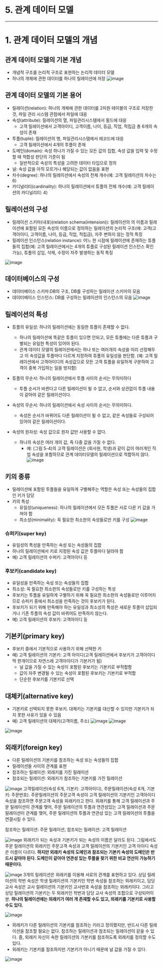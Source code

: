 # 5. 관계 데이터 모델

---

# 1. 관계 데이터 모델의 개념

## 관계 데이터 모델의 기본 개념
* 개념적 구조를 논리적 구조로 표현하는 논리적 데이터 모델
* 하나의 개체에 관한 데이터를 하나의 릴레이션에 저장
![image](https://github.com/qlkdkd/Database/assets/71871927/93c44d1e-292a-42ae-94c0-90327e2e6b11)

## 관계 데이터 모델의 기본 용어
* 릴레이션(relation): 하나의 개체에 관한 데이터를 2차원 테이블의 구조로 저장한 것, 파일 관리 시스템 관점에서 파일에 대응
* 속성(attribute): 릴레이션의 열, 파일관리시스템에서 필드에 대응
    * 고객 릴레이션에서 고객아이디, 고객이름, 나이, 등급, 직업, 적립금 총 6개의 속성이 존재
* 투플(tuple): 릴레이션의 행, 파일관리시스템에서 레코드에 대응
    * 고객 릴레이션에서 4개의 투플이 존재
* 도메인(domain): 속성 하나가 가질 수 있는 모든 값의 집합, 속성 값을 입력 및 수정할 때 적합성 판단의 기준이 됨
    * 일반적으로 속성의 특성을 고려한 데이터 타입으로 정의
* 널: 속성 값을 아직 모르거나 해당되는 값이 없음을 표현
* 차수(degree): 하나의 릴레이션에서 속성의 전체 개수(예: 고객 릴레이션의 차수는 6)
* 카디널리티(cardinality): 하나의 릴레이션에서 튜플의 전체 개수(예: 고객 릴레이션의 카디널리티: 4)

## 릴레이션의 구성
* 릴레이션 스키마(내포)(relation schema(intension)): 릴레이션의 의 이름과 릴레이션에 포함된 모든 속성의 이름으로 정의하는 릴레이션의 논리적 구조(예: 고객(고객아이디, 고객이름, 나이, 등급, 직업, 적립금), 자주 변하지 않는 정적 특징
* 릴레이션 인스턴스(relation instance): 어느 한 시점에 릴레이션에 존재하는 튜플들의 집합(예: 고객 릴레이션에서는 4개의 튜플로 구성된 릴레이션 인스턴스 확인 가능), 튜플의 삽입, 삭제, 수정이 자주 발생하는 동적 특징

![image](https://github.com/qlkdkd/Database/assets/71871927/5205657f-6585-4703-a42b-e707e74191df)

## 데이터베이스의 구성
* 데이터베이스 스키마:DB의 구조, DB를 구성하는 릴레이션 스키마의 모음
* 데이터베이스 인스턴스: DB를 구성하는 릴레이션의 인스턴스의 모음
![image](https://github.com/qlkdkd/Database/assets/71871927/35af4253-f6ce-49d3-94a2-e5237cb51024)

## 릴레이션의 특성
* 튜플의 유일성: 하나의 릴레이션에는 동일한 튜플이 존재할 수 없다.
    * 하나의 릴레이션에 똑같은 튜플이 있으면 안되고, 모든 튜플에는 다른 튜플과 구별되는 유일한 특성이 있어야 된다.
    * 관계 데이터 모델의 릴레이션에서는 하나 또는 여러개의 속성을 미리 선정해두고 이 속성값을 투플마다 다르게 지정하여 튜플의 유일성을 판단함. (예: 고객 릴레이션에서 고객아이디의 속성값으로 모든 고객 튜플을 유일하게 구분하여 고객이 중복 가입하는 일을 방지함)

* 튜플의 무순서: 하나의 릴레이션에서 투플 사이의 순서는 무의미하다
    * 투플 순서가 바뀐다고 다른 릴레이션이 될 수 없고, 순서와 상관없이 투플 내용이 같아야 같은 릴레이션이다.
* 속성의 무순서: 하나의 릴레이션에서 속성 사이의 순서는 무의미하다.
    * 속성은 순서가 바뀌어도 다른 릴레이션이 될 수 없고, 같은 속성들로 구성되어 있어야 같은 릴레이션이다.
* 속성의 원자성: 속성 값으로 원자 값만 사용할 수 없다.
    * 하나의 속성은 여러 개의 값, 즉 다중 값을 가질 수 없다.
        * 예: (그림 5-4)의 고객 릴레이션은 (회사원, 학생)과 같이 값이 여러개인 직업 속성을 포함하므로 관계 데이터모델의 릴레이션으로 적합하지 않다.
     ![image](https://github.com/qlkdkd/Database/assets/71871927/1b12310b-597d-4bf4-a2b2-38b91cfd95b2)

## 키의 종류
* 릴레이션에 포함된 투플들을 유일하게 구별해주는 역할은 속성 또는 속성들의 집합인 키가 담당
* 키의 특성
   * 유일성(uniqueness): 하나의 릴레이션에서 모든 투플은 서로 다른 키 값을 가져야 함
   * 최소성(minimality): 꼭 필요한 최소한의 속성들로만 키를 구성
 ![image](https://github.com/qlkdkd/Database/assets/71871927/77782b58-2f72-46cb-82c3-c3ccd753ae01)

### 슈퍼키(super key)
* 유일성의 특성을 만족하는 속성 또는 속성들의 집합
* 하나의 릴레이션에서 키로 지정된 속성 값은 투플마다 달라야 함
* 예) 고객 릴레이션의 수퍼키: 고객아이디 등

### 후보키(candidate key)
* 유일성을 만족하는 속성 또는 속성들의 집합
* 최소성: 꼭 필요한 최소한의 속성들로만 키를 구성하는 특성
* 후보키는 투플을 유일하게 구별하기 위해 꼭 필요한 최소한의 속성들로만 이루어지므로 슈퍼키 중에서 최소성을 만족하는 것이 후보키가 된다.
* 후보키가 되기 위해 만족해야 하는 유일성과 최소성의 특성은 새로운 투플이 삽입되거나 기존 투플의 속성 값이 바뀌어도 만족하지 않는다.
* 예) 고객 릴레이션의 후보키: 고객아이디 등

## 기본키(primary key)
* 후보키 중에서 기본적으로 사용하기 위해 선택한 키
* 예) 고객 릴레이션의 기본키: 고객 아이디(고객 릴레이션에서 후보키가 고객아이디 딱 한개이므로 자연스레 고객아이디가 기본키가 됨)
   * 널 값을 가질 수 있는 속성이 포함된 후보키는 기본키로 부적합함
   * 값이 자주 변경될 수 있는 속성이 포함된 후보키는 기본키로 부적합
   * 단순한 후보키를 기본키로 선택
 
## 대체키(alternative key)
* 기본키로 선택되지 못한 후보키. 대체키는 기본키를 대신할 수 있지만 기본키가 되지 못한 사유가 있을 수 있음
* 예) 고객 릴레이션의 대체키(고객이름, 주소)
![image](https://github.com/qlkdkd/Database/assets/71871927/cadb2124-2583-4eb2-a425-a22612c3ece2)
![image](https://github.com/qlkdkd/Database/assets/71871927/1844a0fe-d944-40a1-ab9b-1d4d8e14fa1a)

![image](https://github.com/qlkdkd/Database/assets/71871927/1be20cf8-7a60-4aca-a8d9-1c6d7d96ba22)

## 외래키(foreign key)
* 다른 릴레이션의 기본키를 참조하는 속성 또는 속성들의 집합
* 릴레이션들 사이의 관계를 표현
* 참조하는 릴레이션: 외래키를 가진 릴레이션
* 참조되는 릴레이션: 외래키가 참조하는 기본키를 가진 릴레이션

![image](https://github.com/qlkdkd/Database/assets/71871927/d510e075-966b-41f7-9d4f-7f299094ba79)
고객릴레이션(속성 6개, 기본키: 고객아이디), 주문릴레이션(속성 6개, 기본키: 주문번호). 주문릴레이션의 주문고객 속성이 고객 릴레이션의 기본키인 고객아이디 속성을 참조하면 주문고객 속성을 외래키라고 한다. 외래키를 통해 고객 릴레이션과 주문 릴레이션이 관계를 맺어, 주문 릴레이션의 투플과 연관성있는 고객 릴레이션과 주문 릴레이션이 관계를 맺어, 주문 릴레이션의 투플과 연관성 있는 고객 릴레이션의 투플을 연결시킬 수 있다.

참조하는 릴레이션: 주문 릴레이션, 참조되는 릴레이션: 고객 릴레이션

![image](https://github.com/qlkdkd/Database/assets/71871927/02efceb5-3f9e-4529-a402-646a892b1224)
외래키가 되는 속성과 기본키가 되는 속성의 이름은 달라도 된다. 그림에서도 주문 릴레이션의 외래키인 주문고객 속성과 고객 릴레이션의 기본키인 고객 아이디 속성은 이름이 다르다. **하지만 외래키 속성의 도메인과 참조되는 기본키 속성의 도메인은 반드시 같아야 된다. 도메인이 같아야 연관성 있는 투플을 찾기 위한 비교 연산이 가능하기 때문이다.**

![image](https://github.com/qlkdkd/Database/assets/71871927/b3de513e-1948-4878-a36c-65bd1ccafc0e)
3개의 릴레이션은 외래키를 이용해 서로의 관계를 표현하고 있다. 상담 릴레이션의 학번 속성은 학생 릴레이션의 기본키인 학번 속성을 참조하는 외래키이고, 담당교사 속성은 교사 릴레이션의 기본키인 교사번호 속성을 참조하는 외래키이다. 그리고 상담 릴레이션의 기본키는 두 외래키인 학번과 담당 교사 속성의 조합으로 구성되어이싿. **하나의 릴레이션에는 외래키가 여러 개 존재할 수도 있고, 외래키를 기본키로 사용할 수도 있다.**

![image](https://github.com/qlkdkd/Database/assets/71871927/bf5fa6e4-78e4-445d-8b2f-da58d4396964)
* 외래키가 다른 릴레이션의 기본키를 참조하는 키라고 정의했지만, 반드시 다른 릴레이션을 참조할 필요는 없다. 참조하는 릴레이션과 참조되는 릴레이션이 같을 수 있다. 즐, 외래키 자신이 속한 릴레이션의 기본키를 참조하도록 외래키를 정의할 수도 있다.
* 외래키는 기본키를 참조하지만 기본키가 아니기 때문에 널 값을 가질 수 있다.

![image](https://github.com/qlkdkd/Database/assets/71871927/b99961a6-193b-41fb-905a-f013afe38e94)
